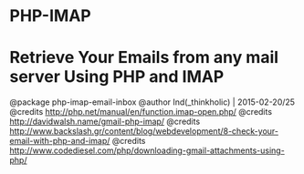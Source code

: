 # PHP-IMAP
# Retrieve Your Emails from any mail server Using PHP and IMAP

@package php-imap-email-inbox 
@author Ind(_thinkholic) | 2015-02-20/25
@credits http://php.net/manual/en/function.imap-open.php/ 
@credits http://davidwalsh.name/gmail-php-imap/ 
@credits http://www.backslash.gr/content/blog/webdevelopment/8-check-your-email-with-php-and-imap/ 
@credits http://www.codediesel.com/php/downloading-gmail-attachments-using-php/ 
